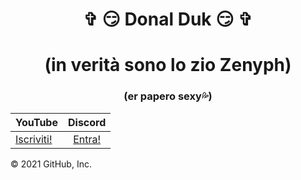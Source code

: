 <h1 align="center">   ✞ 😏 Donal Duk 😏 ✞</h1>
<h1 align="center">(in verità sono lo zio Zenyph)</h1>
<h3 align="center">    (er papero sexy💦) </h3>
<p align="center">
	<table align="center">
	    <thead>
	        <tr>
	            <th align="center">YouTube</th>
	            <th align="center">Discord</th>
	        </tr>
	    </thead>
	    <tbody>
	        <tr>
	            <td align="left"><a href="https://youtube.com/MultiZen" target="_blank">Iscriviti!</a></td>
	            <td align="center"><a href="https://discord.io/MultiZen" target="_blank">Entra!</a></td></td>
	        </tr>
	    </tbody>
	</table align="center">
</p>
© 2021 GitHub, Inc.

